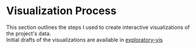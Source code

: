 # Visualization Process

This section outlines the steps I used to create interactive visualizations of the project's data.  
Initial drafts of the visualizations are available in [exploratory-vis](/exploratory-vis)
